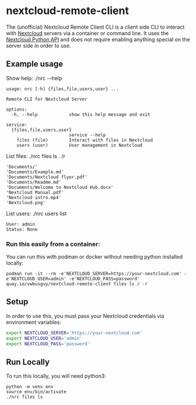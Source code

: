 # nextcloud-remote-client
The (unofficial) Nextcloud Remote Client CLI is a client side CLI to interact with [Nextcloud](https://nextcloud.com) servers via a container or command line.  It uses the [Nextcloud Python API](https://github.com/cloud-py-api/nc_py_api) and does not require enabling anything special on the server side in order to use.

## Example usage

Show help:
./nrc --help
```
usage: nrc [-h] {files,file,users,user} ...

Remote CLI for Nextcloud Server

options:
  -h, --help            show this help message and exit

service:
  {files,file,users,user}
                        service --help
    files (file)        Interact with files in Nextcloud
    users (user)        User management in Nextcloud
```

List files:
./nrc files ls . /r  
```
'Documents/'
'Documents/Example.md'
'Documents/Nextcloud flyer.pdf'
'Documents/Readme.md'
'Documents/Welcome to Nextcloud Hub.docx'
'Nextcloud Manual.pdf'
'Nextcloud intro.mp4'
'Nextcloud.png'
```

List users:
./nrc users list
```
User: admin
Status: None
```

### Run this easily from a container:

You can run this with podman or docker without needing python installed locally:

`podman run -it --rm -e'NEXTCLOUD_SERVER=https://your-nextcloud.com' -e'NEXTCLOUD_USER=admin' -e'NEXTCLOUD_PASS=password' quay.io/vwbusguy/nextcloud-remote-client files ls / -r`

## Setup

In order to use this, you must pass your Nextcloud credentials via environment variables:

```sh
export NEXTCLOUD_SERVER='https://your-nextcloud.com'
export NEXTCLOUD_USER='admin'
export NEXTCLOUD_PASS='password'
```

## Run Locally

To run this locally, you will need python3:

```
python -m venv env
source env/bin/activate
./nrc files ls
```
